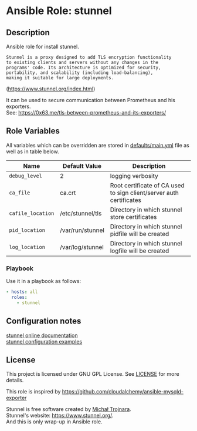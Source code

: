 
# Ansible Role: stunnel

## Description

Ansible role for install stunnel.

    Stunnel is a proxy designed to add TLS encryption functionality
    to existing clients and servers without any changes in the
    programs' code. Its architecture is optimized for security,
    portability, and scalability (including load-balancing),
    making it suitable for large deployments.
(https://www.stunnel.org/index.html)

It can be used to secure communication between Prometheus and his exporters.  
See: https://0x63.me/tls-between-prometheus-and-its-exporters/

## Role Variables

All variables which can be overridden are stored in [defaults/main.yml](defaults/main.yml) file as well as in table below.

| Name           | Default Value | Description                        |
| -------------- | ------------- | -----------------------------------|
| `debug_level` | 2 | logging verbosity |
| `ca_file` | ca.crt | Root certificate of CA used to sign client/server auth certificates |
| `cafile_location` | /etc/stunnel/tls | Directory in which stunnel store certificates |
| `pid_location` | /var/run/stunnel | Directory in which stunnel pidfile will be created |
| `log_location` | /var/log/stunnel | Directory in which stunnel logfile will be created |

### Playbook

Use it in a playbook as follows:

```yaml
- hosts: all
  roles:
    - stunnel
```

## Configuration notes
[stunnel online documentation](https://www.stunnel.org/docs.html)  
[stunnel configuration examples](https://www.stunnel.org/examples.html)

## License

This project is licensed under GNU GPL License. See [LICENSE](/LICENSE) for more details.

This role is inspired by https://github.com/cloudalchemy/ansible-mysqld-exporter  

Stunnel is free software created by [Michał Trojnara](http://mike.mirt.net/).  
Stunnel's website: https://www.stunnel.org/.  
And this is only wrap-up in Ansible role.
